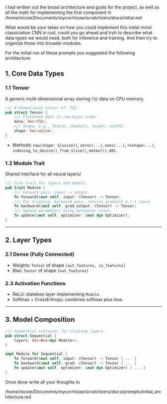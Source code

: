 I had written out the broad architecture and goals for the project, as well as all the math for implementing the first component in 
/home/nicole/Documents/mycorrhizae/scratchzero/docs/initial.md

What would be your takes on how you could implement this initial mnist classiciation CNN in rust, could you go ahead and tryh to describe what data types we would need, both for inference and training. And then try to organize those into broader modules.

For the initial run of these prompts you suggested the following architecture:

## 1. Core Data Types

### 1.1 Tensor
A generic multi-dimensional array storing `f32` data on CPU memory.

```rust
/// N-dimensional tensor of `f32`.
pub struct Tensor {
    /// Flattened data in row-major order.
    data: Vec<f32>,
    /// Shape, e.g., [batch, channels, height, width].
    shape: Vec<usize>,
}
```

- Methods: `new(shape: &[usize])`, `zeros(...)`, `ones(...)`, `reshape(...)`, `indexing`, `to_device()`, `from_slice()`, `matmul()`, etc.

### 1.2 Module Trait
Shared interface for all neural layers/

```rust
/// Core trait for layers and models.
pub trait Module {
    /// Forward pass: input -> output.
    fn forward(&mut self, input: &Tensor) -> Tensor;
    /// For training: backward pass, returns gradient w.r.t input.
    fn backward(&mut self, grad_output: &Tensor) -> Tensor;
    /// Update parameters using optimizer state.
    fn update(&mut self, optimizer: &mut dyn Optimizer);
}
```

---

## 2. Layer Types


### 2.1 Dense (Fully Connected)
- Weights: `Tensor` of shape `[out_features, in_features]`
- Bias: `Tensor` of shape `[out_features]`

### 2.3 Activation Functions
- ReLU: stateless layer implementing `Module`.
- Softmax + CrossEntropy: combines softmax plus loss.

---

## 3. Model Composition

```rust
/// Sequential container for stacking layers.
pub struct Sequential {
    layers: Vec<Box<dyn Module>>,
}

impl Module for Sequential {
    fn forward(&mut self, input: &Tensor) -> Tensor { ... }
    fn backward(&mut self, grad: &Tensor) -> Tensor { ... }
    fn update(&mut self, optimizer: &mut dyn Optimizer) { ... }
}
```



Once done write all your thoughts to 

/home/nicole/Documents/mycorrhizae/scratchzero/docs/prompts/initial_architecture.md
